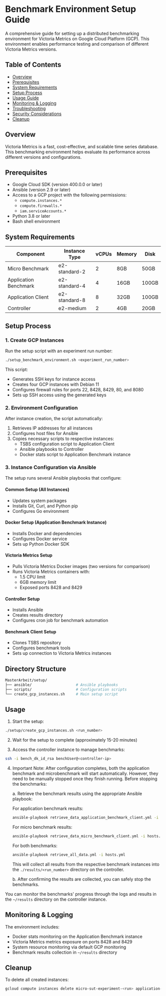 # Benchmark Environment Setup Guide

A comprehensive guide for setting up a distributed benchmarking environment for Victoria Metrics on Google Cloud Platform (GCP). This environment enables performance testing and comparison of different Victoria Metrics versions.

## Table of Contents
- [Overview](#overview)
- [Prerequisites](#prerequisites)
- [System Requirements](#system-requirements)
- [Setup Process](#setup-process)
- [Usage Guide](#usage-guide)
- [Monitoring & Logging](#monitoring--logging)
- [Troubleshooting](#troubleshooting)
- [Security Considerations](#security-considerations)
- [Cleanup](#cleanup)

## Overview

Victoria Metrics is a fast, cost-effective, and scalable time series database. This benchmarking environment helps evaluate its performance across different versions and configurations.

## Prerequisites

- Google Cloud SDK (version 400.0.0 or later)
- Ansible (version 2.9 or later)
- Access to a GCP project with the following permissions:
  - `compute.instances.*`
  - `compute.firewalls.*`
  - `iam.serviceAccounts.*`
- Python 3.8 or later
- Bash shell environment

## System Requirements

| Component | Instance Type | vCPUs | Memory | Disk |
|-----------|--------------|--------|---------|------|
| Micro Benchmark | e2-standard-2 | 2 | 8GB | 50GB |
| Application Benchmark | e2-standard-4 | 4 | 16GB | 100GB |
| Application Client | e2-standard-8 | 8 | 32GB | 100GB |
| Controller | e2-medium | 2 | 4GB | 20GB |

## Setup Process

### 1. Create GCP Instances

Run the setup script with an experiment run number:

```bash
./setup_benchmark_environment.sh <experiment_run_number>
```

This script:
- Generates SSH keys for instance access
- Creates four GCP instances with Debian 11
- Configures firewall rules for ports 22, 8428, 8429, 80, and 8080
- Sets up SSH access using the generated keys

### 2. Environment Configuration

After instance creation, the script automatically:
1. Retrieves IP addresses for all instances
2. Configures host files for Ansible
3. Copies necessary scripts to respective instances:
   - TSBS configuration script to Application Client
   - Ansible playbooks to Controller
   - Docker stats script to Application Benchmark instance

### 3. Instance Configuration via Ansible

The setup runs several Ansible playbooks that configure:

#### Common Setup (All Instances)
- Updates system packages
- Installs Git, Curl, and Python pip
- Configures Go environment

#### Docker Setup (Application Benchmark Instance)
- Installs Docker and dependencies
- Configures Docker service
- Sets up Python Docker SDK

#### Victoria Metrics Setup
- Pulls Victoria Metrics Docker images (two versions for comparison)
- Runs Victoria Metrics containers with:
  - 1.5 CPU limit
  - 6GB memory limit
  - Exposed ports 8428 and 8429

#### Controller Setup
- Installs Ansible
- Creates results directory
- Configures cron job for benchmark automation

#### Benchmark Client Setup
- Clones TSBS repository
- Configures benchmark tools
- Sets up connection to Victoria Metrics instances

## Directory Structure

```bash
MasterArbeit/setup/
├── ansible/                    # Ansible playbooks
├── scripts/                    # Configuration scripts
└── create_gcp_instances.sh     # Main setup script
```

## Usage

1. Start the setup:
```bash
./setup/create_gcp_instances.sh <run_number>
```

2. Wait for the setup to complete (approximately 15-20 minutes)

3. Access the controller instance to manage benchmarks:
```bash
ssh -i bench_dk_id_rsa benchUser@<controller-ip>
```

4. Important Note: After configuration completes, both the application benchmark and microbenchmark will start automatically. However, they need to be manually stopped once they finish running. Before stopping the benchmarks:

   a. Retrieve the benchmark results using the appropriate Ansible playbook:
   
   For application benchmark results:
   ```bash
   ansible-playbook retrieve_data_application_benchmark_client.yml -i hosts.yml
   ```
   
   For micro benchmark results:
   ```bash
   ansible-playbook retrieve_data_micro_benchmark_client.yml -i hosts.yml
   ```
   
   For both benchmarks:
   ```bash
   ansible-playbook retrieve_all_data.yml -i hosts.yml
   ```
   
   This will collect all results from the respective benchmark instances into the `./results/<run_number>` directory on the controller.

   b. After confirming the results are collected, you can safely stop the benchmarks.

You can monitor the benchmarks' progress through the logs and results in the `~/results` directory on the controller instance.

## Monitoring & Logging

The environment includes:
- Docker stats monitoring on the Application Benchmark instance
- Victoria Metrics metrics exposure on ports 8428 and 8429
- System resource monitoring via default GCP monitoring
- Benchmark results collection in `~/results` directory


## Cleanup

To delete all created instances:
```bash
gcloud compute instances delete micro-sut-experiment-<run> application-sut-experiment-<run> application-client-experiment-<run> controller-experiment-<run> --zone=europe-west1-b --quiet
```
